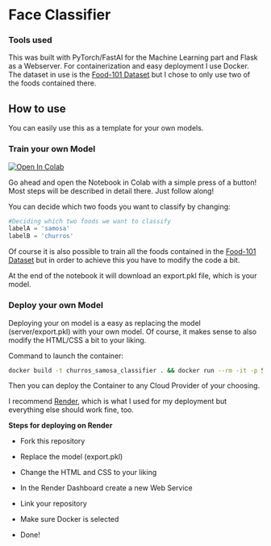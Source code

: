 # Face Classifier

### Tools used

This was built with PyTorch/FastAI for the Machine Learning part and Flask as a Webserver. For containerization and easy deployment I use Docker. The dataset in use is the [Food-101 Dataset](https://data.vision.ee.ethz.ch/cvl/datasets_extra/food-101/) but I chose to only use two of the foods contained there.

## How to use

You can easily use this as a template for your own models.

### Train your own Model

[![Open In Colab](https://colab.research.google.com/assets/colab-badge.svg)](https://colab.research.google.com/github/ZenoVka-Vestraq/FaceClassifier/blob/main/Train_a_Face_Recognition_Model.ipynb)

Go ahead and open the Notebook in Colab with a simple press of a button! Most steps will be described in detail there. Just follow along!

You can decide which two foods you want to classify by changing:

```python
#Deciding which two foods we want to classify
labelA = 'samosa'
labelB = 'churros'
```

Of course it is also possible to train all the foods contained in the [Food-101 Dataset](https://data.vision.ee.ethz.ch/cvl/datasets_extra/food-101/) but in order to achieve this you have to modify the code a bit.

At the end of the notebook it will download an export.pkl file, which is your model. 

### Deploy your own Model

Deploying your on model is a easy as replacing the model (server/export.pkl) with your own model. Of course, it makes sense to also modify the HTML/CSS a bit to your liking.

Command to launch the container:
```bash
docker build -t churros_samosa_classifier . && docker run --rm -it -p 5000:5000 churros_samosa_classifier
```

Then you can deploy the Container to any Cloud Provider of your choosing. 

I recommend [Render](https://render.com), which is what I used for my deployment but everything else should work fine, too. 



**Steps for deploying on Render**

- Fork this repository 

- Replace the model (export.pkl)

- Change the HTML and CSS to your liking

- In the Render Dashboard create a new Web Service

- Link your repository

- Make sure Docker is selected

- Done!

